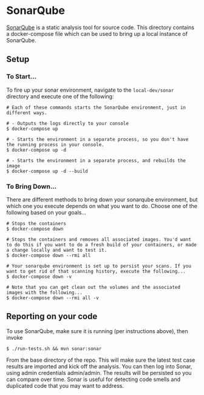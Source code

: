 # SonarQube
[SonarQube](https://www.sonarqube.org/) is a static analysis tool for source code. This directory contains a docker-compose file which can be used to bring up a local instance of SonarQube.

## Setup

### To Start...
To fire up your sonar environment, navigate to the `local-dev/sonar` directory and execute one of the following:

```
# Each of these commands starts the SonarQube environment, just in different ways.

# - Outputs the logs directly to your console
$ docker-compose up

# - Starts the environment in a separate process, so you don't have the running process in your console.
$ docker-compose up -d

# - Starts the environment in a separate process, and rebuilds the image
$ docker-compose up -d --build 
```

### To Bring Down...
There are different methods to bring down your sonarqube environment, but which one you execute depends on what you want to do. Choose one of the following based on your goals...

```
# Stops the containers
$ docker-compose down

# Stops the containers and removes all associated images. You'd want to do this if you want to do a fresh build of your containers, or made a change locally and want to test it.
$ docker-compose down --rmi all

# Your sonarqube environment is set up to persist your scans. If you want to get rid of that scanning history, execute the following...
$ docker-compose down -v

# Note that you can get clean out the volumes and the associated images with the following...
$ docker-compose down --rmi all -v
```

## Reporting on your code
To use SonarQube, make sure it is running (per instructions above), then invoke

```
$ ./run-tests.sh && mvn sonar:sonar
```

From the base directory of the repo. This will make sure the latest test case results are imported and kick off the analysis. You can then log into Sonar, using admin credentials admin/admin. The results will be persisted so you can compare over time. Sonar is useful for detecting code smells and duplicated code that you may want to address.

